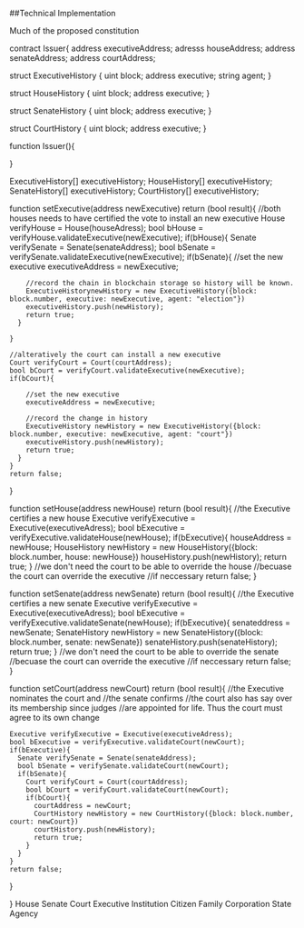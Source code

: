 
##Technical Implementation

Much of the proposed constitution



contract Issuer{
  address executiveAddress;
  adresss houseAddress;
  address senateAddress;
  address courtAddress;

  struct ExecutiveHistory {
        uint block;
        address executive;
        string agent;
    }

  struct HouseHistory {
        uint block;
        address executive;
    }

  struct SenateHistory {
        uint block;
        address executive;
    }

  struct CourtHistory {
        uint block;
        address executive;
    }

  function Issuer(){

  }

  ExecutiveHistory[] executiveHistory;
  HouseHistory[] executiveHistory;
  SenateHistory[] executiveHistory;
  CourtHistory[] executiveHistory;

  function setExecutive(address newExecutive) return (bool result){
    //both houses needs to have certified the vote to install an new executive
    House verifyHouse = House(houseAdress);
    bool bHouse = verifyHouse.validateExecutive(newExecutive);
    if(bHouse){
      Senate verifySenate = Senate(senateAddress);
      bool bSenate = verifySenate.validateExecutive(newExecutive);
      if(bSenate){
        //set the new executive
        executiveAddress = newExecutive;

        //record the chain in blockchain storage so history will be known.
        ExecutiveHistorynewHistory = new ExecutiveHistory({block: block.number, executive: newExecutive, agent: "election"})
        executiveHistory.push(newHistory);
        return true;
      }

    }

    //alteratively the court can install a new executive
    Court verifyCourt = Court(courtAddress);
    bool bCourt = verifyCourt.validateExecutive(newExecutive);
    if(bCourt){

        //set the new executive
        executiveAddress = newExecutive;

        //record the change in history
        ExecutiveHistory newHistory = new ExecutiveHistory({block: block.number, executive: newExecutive, agent: "court"})
        executiveHistory.push(newHistory);
        return true;
      }
    }
    return false;
  }

  function setHouse(address newHouse) return (bool result){
    //the Executive certifies a new house
    Executive verifyExecutive = Executive(executiveAdress);
    bool bExecutive = verifyExecutive.validateHouse(newHouse);
    if(bExecutive){
      houseAddress = newHouse;
      HouseHistory newHistory = new HouseHistory({block: block.number, house: newHouse})
      houseHistory.push(newHistory);
      return true;
    }
    //we don't need the court to be able to override the house
    //becuase the court can override the executive
    //if neccessary
    return false;
  }

  function setSenate(address newSenate) return (bool result){
    //the Executive certifies a new senate
    Executive verifyExecutive = Executive(executiveAdress);
    bool bExecutive = verifyExecutive.validateSenate(newHouse);
    if(bExecutive){
      senateddress = newSenate;
      SenateHistory newHistory = new SenateHistory({block: block.number, senate: newSenate})
      senateHistory.push(senateHistory);
      return true;
    }
    //we don't need the court to be able to override the senate
    //becuase the court can override the executive
    //if neccessary
    return false;
  }

  function setCourt(address newCourt) return (bool result){
    //the Executive nominates the court and
    //the senate confirms
    //the court also has say over its membership since judges
    //are appointed for life.  Thus the court must agree to its own change

    Executive verifyExecutive = Executive(executiveAdress);
    bool bExecutive = verifyExecutive.validateCourt(newCourt);
    if(bExecutive){
      Senate verifySenate = Senate(senateAddress);
      bool bSenate = verifySenate.validateCourt(newCourt);
      if(bSenate){
        Court verifyCourt = Court(courtAddress);
        bool bCourt = verifyCourt.validateCourt(newCourt);
        if(bCourt){
          courtAddress = newCourt;
          CourtHistory newHistory = new CourtHistory({block: block.number, court: newCourt})
          courtHistory.push(newHistory);
          return true;
        }
      }
    }
    return false;
  }

}
House
Senate
Court
Executive
Institution
Citizen
Family
Corporation
State
Agency